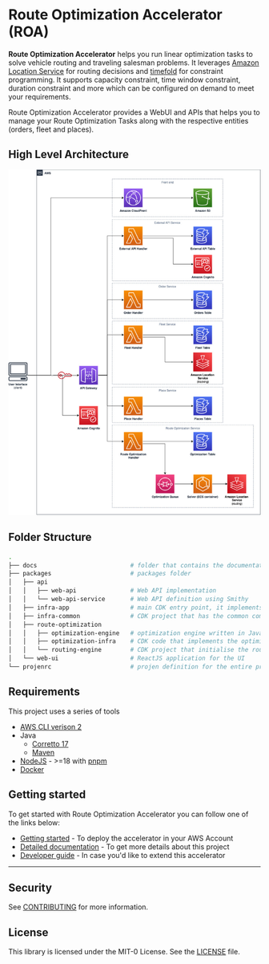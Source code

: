 # Route Optimization Accelerator (ROA)

**Route Optimization Accelerator** helps you run linear optimization tasks to solve vehicle routing and traveling salesman problems. It leverages [Amazon Location Service](https://aws.amazon.com/location/) for routing decisions and [timefold](https://timefold.ai/) for constraint programming. It supports capacity constraint, time window constraint, duration constraint and more which can be configured on demand to meet your requirements.

Route Optimization Accelerator provides a WebUI and APIs that helps you to manage your Route Optimization Tasks along with the respective entities (orders, fleet and places).

## High Level Architecture

![high-level-architecture](./docs/high-level-architecture.jpg)

## Folder Structure

```sh
.
├── docs                          # folder that contains the documentation
├── packages                      # packages folder
│   ├── api
│   │   ├── web-api               # Web API implementation
│   │   └── web-api-service       # Web API definition using Smithy
│   ├── infra-app                 # main CDK entry point, it implements the infrastructure as code
│   ├── infra-common              # CDK project that has the common components used across the project
│   ├── route-optimization
│   │   ├── optimization-engine   # optimization engine written in Java
│   │   ├── optimization-infra    # CDK code that implements the optimization infrastructure
│   │   └── routing-engine        # CDK project that initialise the routing engine entities
│   └── web-ui                    # ReactJS application for the UI
└── projenrc                      # projen definition for the entire project
```

## Requirements

This project uses a series of tools

- [AWS CLI verison 2](https://docs.aws.amazon.com/cli/latest/userguide/getting-started-install.html)
- Java
  - [Corretto 17](https://docs.aws.amazon.com/corretto/latest/corretto-17-ug/downloads-list.html)
  - [Maven](https://maven.apache.org/)
- [NodeJS](https://nodejs.org/en) - >=18 with [pnpm](https://pnpm.io/)
- [Docker](https://www.docker.com/)

## Getting started

To get started with Route Optimization Accelerator you can follow one of the links below:

- [Getting started](./packages/infra-app/README.md) - To deploy the accelerator in your AWS Account
- [Detailed documentation](./docs/README.md) - To get more details about this project
- [Developer guide](./docs/dev/README.md) - In case you'd like to extend this accelerator

---

## Security

See [CONTRIBUTING](CONTRIBUTING.md#security-issue-notifications) for more information.

## License

This library is licensed under the MIT-0 License. See the [LICENSE](./LICENSE) file.
